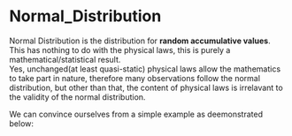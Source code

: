 # Normal_Distribution

Normal Distribution is the distribution for **random accumulative values**.<br>
This has nothing to do with the physical laws, this is purely a mathematical/statistical result. <br>
Yes, unchanged(at least quasi-static) physical laws allow the mathematics to take part in nature, therefore many observations follow the normal distribution, but other than that, the content of physical laws is irrelavant to the validity of the normal distribution.

We can convince ourselves from a simple example as deemonstrated below:

